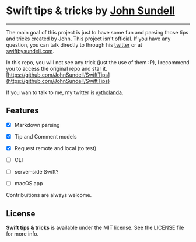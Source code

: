 # Swift tips & tricks by [John Sundell](https://github.com/JohnSundell)

---

The main goal of this project is just to have some fun and parsing those tips and tricks created by John. This project isn't official. If you have any question, you can talk directly to through his [twitter](https://twitter.com/johnsundell) or at [swiftbysundell.com](https://www.swiftbysundell.com).

In this repo, you will not see any trick (just the use of them :P), I recommend you to access the original repo and star it.
[https://github.com/JohnSundell/SwiftTips](https://github.com/JohnSundell/SwiftTips)

If you wan to talk to me, my twitter is [@tholanda](https://twitter.com/tholanda).

## Features
- [x] Markdown parsing
- [x] Tip and Comment models
- [x] Request remote and local (to test)
- [ ] CLI
- [ ] server-side Swift?
- [ ] macOS app


Contribuitions are always welcome.

## License

**Swift tips & tricks** is available under the MIT license. See the LICENSE file for more info. 
